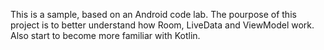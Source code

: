 This is a sample, based on an Android code lab. 
The pourpose of this project is to better understand how Room, LiveData and ViewModel work. Also start to become more familiar with Kotlin.
